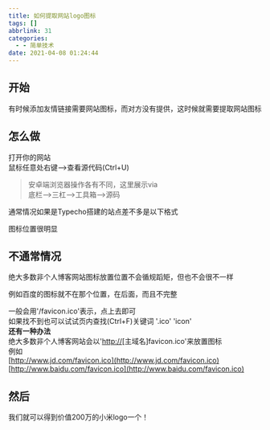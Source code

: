 ```yaml
---
title: 如何提取网站logo图标
tags: []
abbrlink: 31
categories:
  - - 简单技术
date: 2021-04-08 01:24:44
---
```


## 开始

有时候添加友情链接需要网站图标，而对方没有提供，这时候就需要提取网站图标

## 怎么做

打开你的网站  
鼠标任意处右键-->查看源代码(Ctrl+U)

> 安卓端浏览器操作各有不同，这里展示via  
> 底栏-->三杠-->工具箱-->源码

通常情况如果是Typecho搭建的站点差不多是以下格式

图标位置很明显

## 不通常情况

绝大多数非个人博客网站图标放置位置不会循规蹈矩，但也不会很不一样

例如百度的图标就不在那个位置，在后面，而且不完整

一般会用'/favicon.ico'表示，点上去即可  
如果找不到也可以试试页内查找(Ctrl+F)关键词 '.ico' 'icon'  
**还有一种办法**  
绝大多数非个人博客网站会以'[http://](http://)\[主域名\]favicon.ico'来放置图标  
例如  
[http://www.jd.com/favicon.ico](http://www.jd.com/favicon.ico)  
[http://www.baidu.com/favicon.ico](http://www.baidu.com/favicon.ico)

## 然后

我们就可以得到价值200万的小米logo一个！
